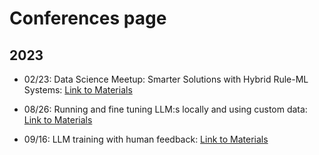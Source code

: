 # Conferences page

## 2023

- 02/23: Data Science Meetup: Smarter Solutions with Hybrid Rule-ML Systems: [Link to Materials](https://github.com/IvanReznikov/DataVerse/tree/main/Conferences/230223_Meetup%3A%20In%20Data%20Science%20We%20Trust%20v0.1)

- 08/26: Running and fine tuning LLM:s locally and using custom data: [Link to Materials](https://github.com/IvanReznikov/DataVerse/tree/main/Conferences/260823_AIDS%20meetup%3A%20Learn%20to%2010x%20your%20LLM%20game%20with%20Langchain)

- 09/16: LLM training with human feedback: [Link to Materials](https://github.com/IvanReznikov/DataVerse/tree/main/Conferences/160923_PyData%20meetup%3A%20LLM%20training%20with%20human%20feedback)
